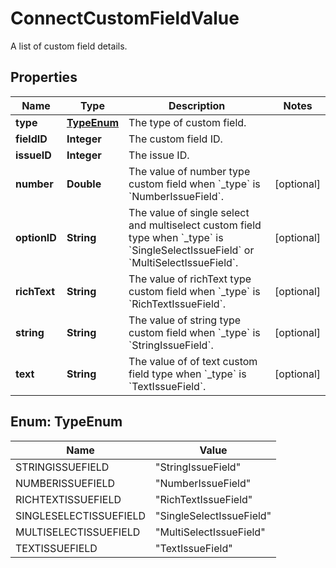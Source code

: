 

# ConnectCustomFieldValue

A list of custom field details.

## Properties

| Name | Type | Description | Notes |
|------------ | ------------- | ------------- | -------------|
|**type** | [**TypeEnum**](#TypeEnum) | The type of custom field. |  |
|**fieldID** | **Integer** | The custom field ID. |  |
|**issueID** | **Integer** | The issue ID. |  |
|**number** | **Double** | The value of number type custom field when &#x60;_type&#x60; is &#x60;NumberIssueField&#x60;. |  [optional] |
|**optionID** | **String** | The value of single select and multiselect custom field type when &#x60;_type&#x60; is &#x60;SingleSelectIssueField&#x60; or &#x60;MultiSelectIssueField&#x60;. |  [optional] |
|**richText** | **String** | The value of richText type custom field when &#x60;_type&#x60; is &#x60;RichTextIssueField&#x60;. |  [optional] |
|**string** | **String** | The value of string type custom field when &#x60;_type&#x60; is &#x60;StringIssueField&#x60;. |  [optional] |
|**text** | **String** | The value of of text custom field type when &#x60;_type&#x60; is &#x60;TextIssueField&#x60;. |  [optional] |



## Enum: TypeEnum

| Name | Value |
|---- | -----|
| STRINGISSUEFIELD | &quot;StringIssueField&quot; |
| NUMBERISSUEFIELD | &quot;NumberIssueField&quot; |
| RICHTEXTISSUEFIELD | &quot;RichTextIssueField&quot; |
| SINGLESELECTISSUEFIELD | &quot;SingleSelectIssueField&quot; |
| MULTISELECTISSUEFIELD | &quot;MultiSelectIssueField&quot; |
| TEXTISSUEFIELD | &quot;TextIssueField&quot; |



